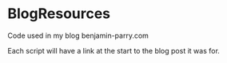 # BlogResources
Code used in my blog benjamin-parry.com

Each script will have a link at the start to the blog post it was for.
